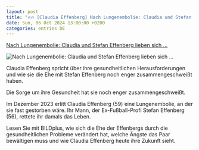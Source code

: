 ```yaml
---
layout: post
title: "🔥🔥 [Claudia Effenberg] Nach Lungenembolie: Claudia und Stefan Effenberg lieben sich ..."
date: Sun, 06 Oct 2024 13:00:00 +0200
categories: entries DE
---
```

[Nach Lungenembolie: Claudia und Stefan Effenberg lieben sich ...](https://www.bild.de/unterhaltung/stars-und-leute/nach-lungenembolie-claudia-und-stefan-effenberg-lieben-sich-inniger-denn-je-6702710ddd4668399e3bc5fd)

![Nach Lungenembolie: Claudia und Stefan Effenberg lieben sich ...](https://images.bild.de/6702710ddd4668399e3bc5fd/38a1cc71f3570cfef4efa6081020bcb4,5d86950d?w=1280)

Claudia Effenberg spricht über ihre gesundheitlichen Herausforderungen und wie sie die Ehe mit Stefan Effenberg noch enger zusammengeschweißt haben.

Die Sorge um ihre Gesundheit hat sie noch enger zusammengeschweißt.

Im Dezember 2023 erlitt Claudia Effenberg (59) eine Lungenembolie, an der sie fast gestorben wäre. Ihr Mann, der Ex-Fußball-Profi Stefan Effenberg (56), rettete ihr damals das Leben.

Lesen Sie mit BILDplus, wie sich die Ehe der Effenbergs durch die gesundheitlichen Probleme verändert hat, welche Ängste das Paar bewältigen muss und wie Claudia Effenberg heute ihre Zukunft sieht.

